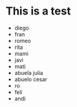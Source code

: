 # This is a test

* diego
* fran
* romeo
* rita
* mami
* javi
* mati
* abuela julia
* abuelo cesar
* ro
* feli
* andi

